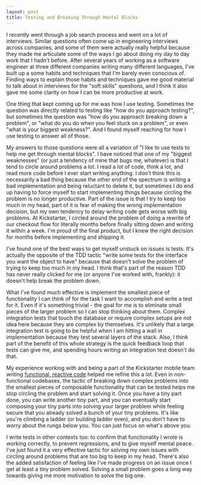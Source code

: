 ```yaml
---
layout: post
title: Testing and Breaking Through Mental Blocks
---
```


I recently went through a job search process and went on a lot of interviews.  Similar questions often come up in engineering interviews across companies, and some of them were actually really helpful because they made me articulate some of the ways I go about doing my day to day work that I hadn't before.  After several years of working as a software engineer at three different companies writing many different languages, I've built up a some habits and techniques that I'm barely even conscious of.  Finding ways to explain those habits and techniques gave me good material to talk about in interviews for the "soft skills" questions, and I think it also gave me some clarity on how I can be more productive at work.

One thing that kept coming up for me was how I use testing.  Sometimes the question was directly related to testing like "how do you approach testing?", but sometimes the question was "how do you approach breaking down a problem", or "what do you do when you feel stuck on a problem", or even "what is your biggest weakness?".  And I found myself reaching for how I use testing to answer all of those.

My answers to those questions were all a variation of "I like to use tests to help me get through mental blocks".  I have noticed that one of my "biggest weaknesses" (or just a tendency of mine that bugs me, whatever) is that I tend to circle around problems a lot.  I read a lot of code, think a lot, and read more code before I ever start writing anything.  I don't think this is necessarily a bad thing because the other end of the spectrum is writing a bad implementation and being reluctant to delete it, but sometimes I do end up having to force myself to start implementing things because circling the problem is no longer productive.  Part of the issue is that I try to keep too much in my head, part of it is fear of making the wrong implementation decision, but my own tendency to delay writing code gets worse with big problems.  At Kickstarter, I circled around the problem of doing a rewrite of our checkout flow for literally months before finally sitting down and writing it within a week.  I'm proud of the final product, but I knew the right decision for months before implementing and shipping it.  

I've found one of the best ways to get myself unstuck on issues is tests.  It's actually the opposite of the TDD tactic "write some tests for the interface you want the object to have" because that doesn't solve the problem of trying to keep too much in my head.  I think that's part of the reason TDD has never really clicked for me (or anyone I've worked with, frankly): it doesn't help break the problem down.  

What I've found much effective is implement the smallest piece of functionality I can think of for the task I want to accomplish and write a test for it.  Even if it's something trivial - the goal for me is to eliminate small pieces of the larger problem so I can stop thinking about them.  Complex integration tests that touch the database or require complex setups are not idea here because they are complex by themselves.  It's unlikely that a large integration test is going to be helpful when I am hitting a wall in implementation because they test several layers of the stack.  Also, I think part of the benefit of this whole strategy is the quick feedback loop that tests can give me, and spending hours writing an integration test doesn't do that.  

My experience working with and being a part of the Kickstarter mobile team writing [functional, reactive code][1] helped me refine this a lot.  Even in non-functional codebases, the tactic of breaking down complex problems into the smallest pieces of composable functionality that can be tested helps me stop circling the problem and start solving it.  Once you have a tiny part done, you can write another tiny part, and you can eventually start composing your tiny parts into solving your larger problem while feeling secure that you already solved a bunch of your tiny problems.  It's like you're climbing a ladder (or building ladder even), and you don't have to worry about the rungs below you.  You can just focus on what's above you.

I write tests in other contexts too: to confirm that functionality I wrote is working correctly, to prevent regressions, and to give myself mental peace.  I've just found it a very effective tactic for solving my own issues with circling around problems that are too big to keep in my head.  There's also the added satisfaction of feeling like I've made progress on an issue once I get at least a tiny problem solved.  Solving a small problem goes a long way towards giving me more motivation to solve the big one.

[1]: https://github.com/kickstarter/android-oss